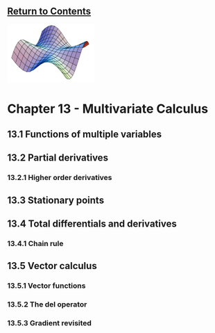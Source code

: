 <script type="text/x-mathjax-config">
  MathJax.Hub.Config({
    tex2jax: {
      inlineMath: [ ['$','$'], ["\\(","\\)"] ],
      processEscapes: true
    }
  });
</script>

<script type="text/javascript" async
  src="https://cdnjs.cloudflare.com/ajax/libs/mathjax/2.7.5/MathJax.js?config=TeX-MML-AM_CHTML">
</script>
<script type="text/javascript" src="tutorialSheetScripts.js"> </script>
<link rel="stylesheet" type="text/css" media="all" href="styles.css">

## [Return to Contents](notes-contents)

<img src="figs/PDEchap.PNG" width="200"/>

# Chapter 13 - Multivariate Calculus

## <a id="functions-of-multiple-variables"></a>13.1 Functions of multiple variables

## <a id="partial-derivatives"></a>13.2 Partial derivatives
### 13.2.1 Higher order derivatives

## <a id="stationary"></a>13.3 Stationary points

## <a id="total-differential"></a>13.4 Total differentials and derivatives
### 13.4.1 Chain rule

## <a id="vector-calculus"></a>13.5 Vector calculus
### 13.5.1 Vector functions
### 13.5.2 The del operator
### 13.5.3 Gradient revisited